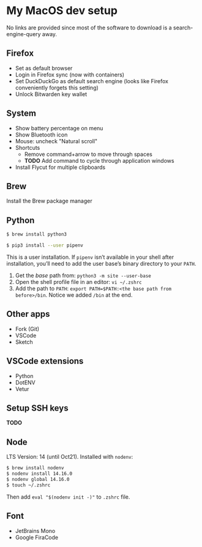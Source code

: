 # My MacOS dev setup
No links are provided since most of the software to download is a search-engine-query away.
## Firefox
- Set as default browser
- Login in Firefox sync (now with containers)
- Set DuckDuckGo as default search engine (looks like Firefox conveniently forgets this setting)
- Unlock Bitwarden key wallet
## System
- Show battery percentage on menu
- Show Bluetooth icon
- Mouse: uncheck "Natural scroll"
- Shortcuts
    - Remove command+arrow to move through spaces
    - **TODO** Add command to cycle through application windows
- Install Flycut for multiple clipboards
## Brew
Install the Brew package manager

## Python

```bash
$ brew install python3
```

```bash
$ pip3 install --user pipenv
```
This is a user installation. If `pipenv` isn’t available in your shell after installation, you’ll need to add the user base’s binary directory to your `PATH`.
1. Get the *base* path from: `python3 -m site --user-base`
2. Open the shell profile file in an editor: `vi ~/.zshrc`
3. Add the path to `PATH`: `export PATH=$PATH:<the base path from before>/bin`. Notice we added `/bin` at the end.

## Other apps
- Fork (Git)
- VSCode
- Sketch

## VSCode extensions
- Python
- DotENV
- Vetur

## Setup SSH keys
**TODO**

## Node
LTS Version: 14 (until Oct21). Installed with `nodenv`:
```bash
$ brew install nodenv
$ nodenv install 14.16.0
$ nodenv global 14.16.0
$ touch ~/.zshrc
```
Then add `eval "$(nodenv init -)"` to `.zshrc` file.

## Font
- JetBrains Mono
- Google FiraCode

